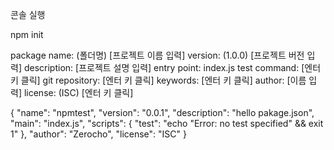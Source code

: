 콘솔 실행

npm init

package name: (폴더명) [프로젝트 이름 입력]
version: (1.0.0) [프로젝트 버전 입력]
description: [프로젝트 설명 입력]
entry point: index.js
test command: [엔터 키 클릭]
git repository: [엔터 키 클릭]
keywords: [엔터 키 클릭]
author: [이름 입력]
license: (ISC) [엔터 키 클릭]

{
    "name": "npmtest",
    "version": "0.0.1",
    "description": "hello pakage.json",
    "main": "index.js",
    "scripts": {
        "test": "echo \"Error: no test specified\" && exit 1"
    },
    "author": "Zerocho",
    "license": "ISC"
}
